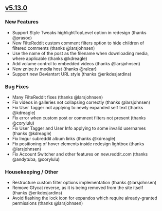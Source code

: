 ## [v5.13.0](https://github.com/honestbleeps/Reddit-Enhancement-Suite/releases/v5.13.0)

### New Features

- Support Style Tweaks highlightTopLevel option in redesign (thanks @prasoc)
- New FilteReddit custom comment filters option to hide children of filtered comments (thanks @larsjohnsen)
- Use the name of the post as the filename when downloading media, where applicable (thanks @kdreagle)
- Add volume control to embedded videos (thanks @larsjohnsen)
- New znipe.tv media host (thanks @ralcar)
- Support new Deviantart URL style (thanks @erikdesjardins)

### Bug Fixes

- Many FilteReddit fixes (thanks @larsjohnsen)
- Fix videos in galleries not collapsing correctly (thanks @larsjohnsen)
- Fix User Tagger not applying to newly expanded self text (thanks @kdreagle)
- Fix error when custom post or comment filters not present (thanks @corylulu)
- Fix User Tagger and User Info applying to some invalid usernames (thanks @kdreagle)
- Fix Imgur subreddit album links (thanks @kdreagle)
- Fix positioning of hover elements inside redesign lightbox (thanks @larsjohnsen)
- Fix Account Switcher and other features on new.reddit.com (thanks @andytuba, @corylulu)

### Housekeeping / Other

- Restructure custom filter options implementation (thanks @larsjohnsen)
- Remove Gfycat reverse, as it is being removed from the site itself (thanks @erikdesjardins)
- Avoid flashing the lock icon for expandos which require already-granted permissions (thanks @larsjohnsen)
